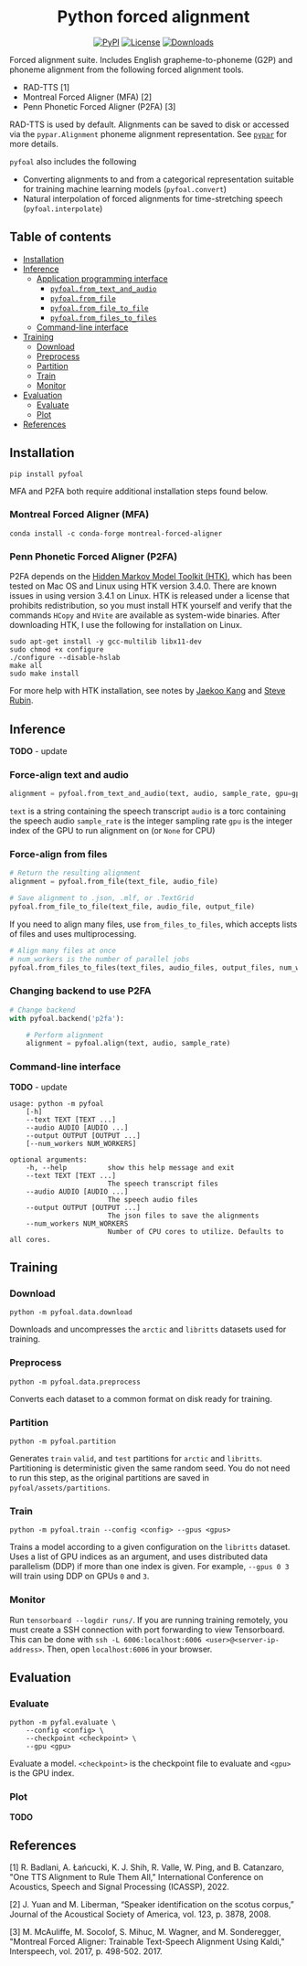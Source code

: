 <h1 align="center">Python forced alignment</h1>
<div align="center">

[![PyPI](https://img.shields.io/pypi/v/pyfoal.svg)](https://pypi.python.org/pypi/pyfoal)
[![License](https://img.shields.io/badge/License-MIT-blue.svg)](https://opensource.org/licenses/MIT)
[![Downloads](https://pepy.tech/badge/pyfoal)](https://pepy.tech/project/pyfoal)

</div>

Forced alignment suite. Includes English grapheme-to-phoneme (G2P) and
phoneme alignment from the following forced alignment tools.
 - RAD-TTS [1]
 - Montreal Forced Aligner (MFA) [2]
 - Penn Phonetic Forced Aligner (P2FA) [3]

RAD-TTS is used by default. Alignments can be saved to disk or accessed via the
`pypar.Alignment` phoneme alignment representation. See
[`pypar`](https://github.com/maxrmorrison/pypar) for more details.

`pyfoal` also includes the following
 - Converting alignments to and from a categorical representation
   suitable for training machine learning models (`pyfoal.convert`)
 - Natural interpolation of forced alignments for time-stretching speech
   (`pyfoal.interpolate`)


## Table of contents

- [Installation](#installation)
- [Inference](#inference)
    * [Application programming interface](#application-programming-interface)
        * [`pyfoal.from_text_and_audio`](#pyfoalfrom_text_and_audio)
        * [`pyfoal.from_file`](#pyfoalfrom_file)
        * [`pyfoal.from_file_to_file`](#pyfoalfrom_file_to_file)
        * [`pyfoal.from_files_to_files`](#pyfoalfrom_files_to_files)
    * [Command-line interface](#command-line-interface)
- [Training](#training)
    * [Download](#download)
    * [Preprocess](#preprocess)
    * [Partition](#partition)
    * [Train](#train)
    * [Monitor](#monitor)
- [Evaluation](#evaluation)
    * [Evaluate](#evaluate)
    * [Plot](#plot)
- [References](#references)


## Installation

`pip install pyfoal`

MFA and P2FA both require additional installation steps found below.


### Montreal Forced Aligner (MFA)

`conda install -c conda-forge montreal-forced-aligner`


### Penn Phonetic Forced Aligner (P2FA)

P2FA depends on the
[Hidden Markov Model Toolkit (HTK)](http://htk.eng.cam.ac.uk/), which has been
tested on Mac OS and Linux using HTK version 3.4.0. There are known issues in
using version 3.4.1 on Linux. HTK is released under a license that prohibits
redistribution, so you must install HTK yourself and verify that the commands
`HCopy` and `HVite` are available as system-wide binaries. After downloading
HTK, I use the following for installation on Linux.

```
sudo apt-get install -y gcc-multilib libx11-dev
sudo chmod +x configure
./configure --disable-hslab
make all
sudo make install
```

For more help with HTK installation, see notes by
[Jaekoo Kang](https://github.com/jaekookang/p2fa_py3#install-htk) and
[Steve Rubin](https://github.com/ucbvislab/p2fa-vislab#install-htk-34-note-341-will-not-work-get-htk-here).


## Inference

**TODO** - update

### Force-align text and audio

```python
alignment = pyfoal.from_text_and_audio(text, audio, sample_rate, gpu=gpu)
```

`text` is a string containing the speech transcript
`audio` is a torc containing the speech audio
`sample_rate` is the integer sampling rate
`gpu` is the integer index of the GPU to run alignment on (or `None` for CPU)


### Force-align from files

```python
# Return the resulting alignment
alignment = pyfoal.from_file(text_file, audio_file)

# Save alignment to .json, .mlf, or .TextGrid
pyfoal.from_file_to_file(text_file, audio_file, output_file)
```

If you need to align many files, use `from_files_to_files`, which accepts
lists of files and uses multiprocessing.

```python
# Align many files at once
# num_workers is the number of parallel jobs
pyfoal.from_files_to_files(text_files, audio_files, output_files, num_workers)
```


### Changing backend to use P2FA

```python
# Change backend
with pyfoal.backend('p2fa'):

    # Perform alignment
    alignment = pyfoal.align(text, audio, sample_rate)
```


### Command-line interface

**TODO** - update

```
usage: python -m pyfoal
    [-h]
    --text TEXT [TEXT ...]
    --audio AUDIO [AUDIO ...]
    --output OUTPUT [OUTPUT ...]
    [--num_workers NUM_WORKERS]

optional arguments:
    -h, --help          show this help message and exit
    --text TEXT [TEXT ...]
                        The speech transcript files
    --audio AUDIO [AUDIO ...]
                        The speech audio files
    --output OUTPUT [OUTPUT ...]
                        The json files to save the alignments
    --num_workers NUM_WORKERS
                        Number of CPU cores to utilize. Defaults to all cores.
```


## Training

### Download

`python -m pyfoal.data.download`

Downloads and uncompresses the `arctic` and `libritts` datasets used for training.


### Preprocess

`python -m pyfoal.data.preprocess`

Converts each dataset to a common format on disk ready for training.


### Partition

`python -m pyfoal.partition`

Generates `train` `valid`, and `test` partitions for `arctic` and `libritts`.
Partitioning is deterministic given the same random seed. You do not need to
run this step, as the original partitions are saved in
`pyfoal/assets/partitions`.


### Train

`python -m pyfoal.train --config <config> --gpus <gpus>`

Trains a model according to a given configuration on the `libritts`
dataset. Uses a list of GPU indices as an argument, and uses distributed
data parallelism (DDP) if more than one index is given. For example,
`--gpus 0 3` will train using DDP on GPUs `0` and `3`.


### Monitor

Run `tensorboard --logdir runs/`. If you are running training remotely, you
must create a SSH connection with port forwarding to view Tensorboard.
This can be done with `ssh -L 6006:localhost:6006 <user>@<server-ip-address>`.
Then, open `localhost:6006` in your browser.


## Evaluation

### Evaluate

```
python -m pyfal.evaluate \
    --config <config> \
    --checkpoint <checkpoint> \
    --gpu <gpu>
```

Evaluate a model. `<checkpoint>` is the checkpoint file to evaluate and `<gpu>`
is the GPU index.

### Plot

**TODO**


## References

[1] R. Badlani, A. Łańcucki, K. J. Shih, R. Valle, W. Ping, and B.
Catanzaro, "One TTS Alignment to Rule Them All," International
Conference on Acoustics, Speech and Signal Processing (ICASSP), 2022.

[2] J. Yuan and M. Liberman, “Speaker identification on the scotus
corpus,” Journal of the Acoustical Society of America, vol. 123, p.
3878, 2008.

[3] M. McAuliffe, M. Socolof, S. Mihuc, M. Wagner, and M. Sonderegger,
"Montreal Forced Aligner: Trainable Text-Speech Alignment Using Kaldi,"
Interspeech, vol. 2017, p. 498-502. 2017.
